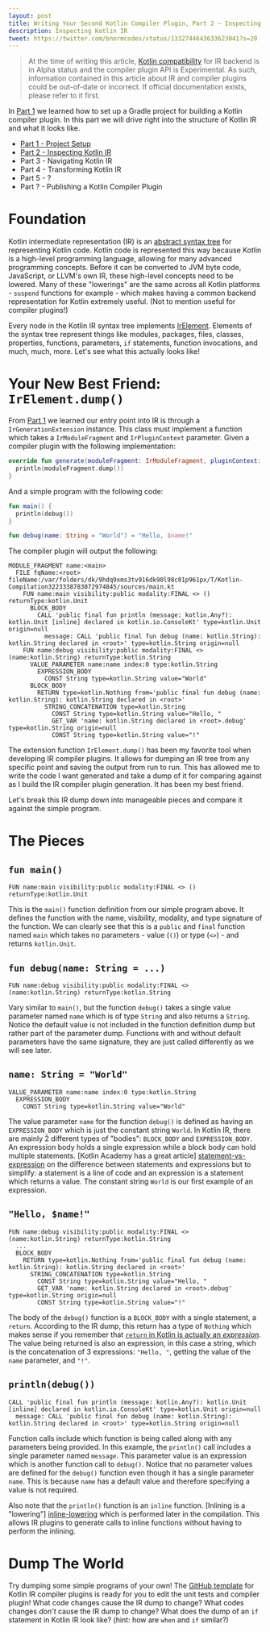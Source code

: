 ```yaml
---
layout: post
title: Writing Your Second Kotlin Compiler Plugin, Part 2 — Inspecting Kotlin IR
description: Inspecting Kotlin IR
tweet: https://twitter.com/bnormcodes/status/1332744643633623041?s=20
---
```


> At the time of writing this article, [Kotlin compatibility] for IR backend is in Alpha status and
> the compiler plugin API is Experimental. As such, information contained in this article about IR
> and compiler plugins could be out-of-date or incorrect. If official documentation exists, please
> refer to it first.

In [Part 1] we learned how to set up a Gradle project for building a Kotlin compiler plugin. In this
part we will drive right into the structure of Kotlin IR and what it looks like.

- [Part 1 - Project Setup][Part 1]
- [Part 2 - Inspecting Kotlin IR][Part 2]
- Part 3 - Navigating Kotlin IR
- Part 4 - Transforming Kotlin IR
- Part 5 - ?
- Part ? - Publishing a Kotlin Compiler Plugin

# Foundation

Kotlin intermediate representation (IR) is an [abstract syntax tree] for representing Kotlin code.
Kotlin code is represented this way because Kotlin is a high-level programming language, allowing
for many advanced programming concepts. Before it can be converted to JVM byte code, JavaScript, or
LLVM's own IR, these high-level concepts need to be lowered. Many of these "lowerings" are the same 
across all Kotlin platforms - `suspend` functions for example - which makes having a common backend
representation for Kotlin extremely useful. (Not to mention useful for compiler plugins!)

Every node in the Kotlin IR syntax tree implements [IrElement]. Elements of the syntax tree
represent things like modules, packages, files, classes, properties, functions, parameters, `if`
statements, function invocations, and much, much, more. Let's see what this actually looks like!

# Your New Best Friend: `IrElement.dump()`

From [Part 1] we learned our entry point into IR is through a `IrGenerationExtension` instance. This
class must implement a function which takes a `IrModuleFragment` and `IrPluginContext` parameter.
Given a compiler plugin with the following implementation:

```kotlin
override fun generate(moduleFragment: IrModuleFragment, pluginContext: IrPluginContext) {
  println(moduleFragment.dump())
}
```

And a simple program with the following code:

```kotlin
fun main() {
  println(debug())
}

fun debug(name: String = "World") = "Hello, $name!"
```

The compiler plugin will output the following:

```text
MODULE_FRAGMENT name:<main>
  FILE fqName:<root> fileName:/var/folders/dk/9hdq9xms3tv916dk90l98c01p961px/T/Kotlin-Compilation3223338783072974845/sources/main.kt
    FUN name:main visibility:public modality:FINAL <> () returnType:kotlin.Unit
      BLOCK_BODY
        CALL 'public final fun println (message: kotlin.Any?): kotlin.Unit [inline] declared in kotlin.io.ConsoleKt' type=kotlin.Unit origin=null
          message: CALL 'public final fun debug (name: kotlin.String): kotlin.String declared in <root>' type=kotlin.String origin=null
    FUN name:debug visibility:public modality:FINAL <> (name:kotlin.String) returnType:kotlin.String
      VALUE_PARAMETER name:name index:0 type:kotlin.String
        EXPRESSION_BODY
          CONST String type=kotlin.String value="World"
      BLOCK_BODY
        RETURN type=kotlin.Nothing from='public final fun debug (name: kotlin.String): kotlin.String declared in <root>'
          STRING_CONCATENATION type=kotlin.String
            CONST String type=kotlin.String value="Hello, "
            GET_VAR 'name: kotlin.String declared in <root>.debug' type=kotlin.String origin=null
            CONST String type=kotlin.String value="!"
```

The extension function `IrElement.dump()` has been my favorite tool when developing IR compiler
plugins. It allows for dumping an IR tree from any specific point and saving the output from run to
run. This has allowed me to write the code I want generated and take a dump of it for comparing
against as I build the IR compiler plugin generation. It has been my best friend.

Let's break this IR dump down into manageable pieces and compare it against the simple program.

# The Pieces

## `fun main()`

```text
FUN name:main visibility:public modality:FINAL <> () returnType:kotlin.Unit
```

This is the `main()` function definition from our simple program above. It defines the function with
the name, visibility, modality, and type signature of the function. We can clearly see that this is
a `public` and `final` function named `main` which takes no parameters - value (`()`) or type
(`<>`) - and returns `kotlin.Unit`.

## `fun debug(name: String = ...)`

```text
FUN name:debug visibility:public modality:FINAL <> (name:kotlin.String) returnType:kotlin.String
```

Vary similar to `main()`, but the function `debug()` takes a single value parameter named `name`
which is of type `String` and also returns a `String`. Notice the default value is not included in
the function definition dump but rather part of the parameter dump. Functions with and without
default parameters have the same signature, they are just called differently as we will see later.

## `name: String = "World"`

```text
VALUE_PARAMETER name:name index:0 type:kotlin.String
  EXPRESSION_BODY
    CONST String type=kotlin.String value="World"
```

The value parameter `name` for the function `debug()` is defined as having an `EXPRESSION_BODY`
which is just the constant string `World`. In Kotlin IR, there are mainly 2 different types of
"bodies": `BLOCK_BODY` and `EXPRESSION_BODY`. An expression body holds a single expression while a
block body can hold multiple statements. [Kotlin Academy has a great article]
[statement-vs-expression] on the difference between statements and expressions but to simplify: a
statement is a line of code and an expression is a statement which returns a value. The constant
string `World` is our first example of an expression.

## `"Hello, $name!"`

```text
FUN name:debug visibility:public modality:FINAL <> (name:kotlin.String) returnType:kotlin.String
  ...
  BLOCK_BODY
    RETURN type=kotlin.Nothing from='public final fun debug (name: kotlin.String): kotlin.String declared in <root>'
      STRING_CONCATENATION type=kotlin.String
        CONST String type=kotlin.String value="Hello, "
        GET_VAR 'name: kotlin.String declared in <root>.debug' type=kotlin.String origin=null
        CONST String type=kotlin.String value="!"
```

The body of the `debug()` function is a `BLOCK_BODY` with a single statement, a `return`. According
to the IR dump, this return has a type of `Nothing` which makes sense if you remember that [`return`
in Kotlin is actually an *expression*][return-expression]. The value being returned is also an
expression, in this case a string, which is the concatenation of 3 expressions: `"Hello, "`, getting
the value of the `name` parameter, and `"!"`.

## `println(debug())`

```text
CALL 'public final fun println (message: kotlin.Any?): kotlin.Unit [inline] declared in kotlin.io.ConsoleKt' type=kotlin.Unit origin=null
  message: CALL 'public final fun debug (name: kotlin.String): kotlin.String declared in <root>' type=kotlin.String origin=null
```

Function calls include which function is being called along with any parameters being provided. In
this example, the `println()` call includes a single parameter named `message`. This parameter value
is an expression which is another function call to `debug()`. Notice that no parameter values are
defined for the `debug()` function even though it has a single parameter `name`. This is because
`name` has a default value and therefore specifying a value is not required.

Also note that the `println()` function is an `inline` function. [Inlining is a "lowering"]
[inline-lowering] which is performed later in the compilation. This allows IR plugins to generate
calls to inline functions without having to perform the inlining.

# Dump The World

Try dumping some simple programs of your own! The [GitHub template] for Kotlin IR compiler plugins
is ready for you to edit the unit tests and compiler plugin! What code changes cause the IR dump to
change? What codes changes *don't* cause the IR dump to change? What does the dump of an `if`
statement in Kotlin IR look like? (hint: how are `when` and `if` similar?)

[Kotlin compatibility]: https://kotlinlang.org/docs/reference/evolution/components-stability.html
[Part 1]: https://blog.bnorm.dev/writing-your-second-compiler-plugin-part-1
[Part 2]: https://blog.bnorm.dev/writing-your-second-compiler-plugin-part-2
[abstract syntax tree]: https://en.wikipedia.org/wiki/Abstract_syntax_tree
[IrElement]: https://github.com/JetBrains/kotlin/blob/1.4.20/compiler/ir/ir.tree/src/org/jetbrains/kotlin/ir/IrElement.kt
[statement-vs-expression]: https://blog.kotlin-academy.com/kotlin-programmer-dictionary-statement-vs-expression-e6743ba1aaa0
[return-expression]: https://kotlinlang.org/docs/reference/returns.html
[inline-lowering]: https://github.com/JetBrains/kotlin/blob/1.4.20/compiler/ir/backend.common/src/org/jetbrains/kotlin/backend/common/lower/inline/FunctionInlining.kt
[GitHub template]: https://github.com/bnorm/kotlin-ir-plugin-template
